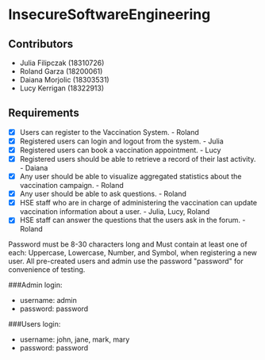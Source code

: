 # InsecureSoftwareEngineering

## Contributors
 - Julia Filipczak (18310726)
 - Roland Garza (18200061)
 - Daiana Morjolic (18303531)
 - Lucy Kerrigan (18322913)

## Requirements
- [x] Users can register to the Vaccination System. - Roland
- [x] Registered users  can login and logout from the system. - Julia
- [x] Registered users can book a vaccination appointment. - Lucy
- [x] Registered users should be able to retrieve a record of their last activity. - Daiana
- [x] Any user should be able to visualize aggregated statistics about the vaccination campaign. - Roland
- [x] Any user should be able to ask questions. - Roland
- [x] HSE staff who are in charge of administering the vaccination can update vaccination information about a user. - Julia, Lucy, Roland 
- [x] HSE staff can answer the questions that the users ask in the forum. - Roland

Password must be 8-30 characters long and Must contain at least one of each: Uppercase, Lowercase, Number, and Symbol, 
when registering a new user. All pre-created users and admin use the password "password" for convenience of testing.

###Admin login: 
- username: admin 
- password: password

###Users login:
- username: john, jane, mark, mary
- password: password
